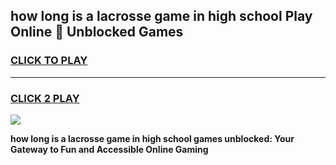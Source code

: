 
## how long is a lacrosse game in high school Play Online 👋 Unblocked Games
<h3>
<a href="https://news.freeplayer.one?title=how_long_is_a_lacrosse_game_in_high_school&ref=17GH">CLICK TO PLAY</a></h3>
<hr>

<h3>
<a href="https://news.freeplayer.one?title=how_long_is_a_lacrosse_game_in_high_school&ref=17GH">CLICK 2 PLAY</a>
  
</h3>

<a href="https://news.freeplayer.one?title=how_long_is_a_lacrosse_game_in_high_school&ref=17GH/"><img src="https://clearcache.store/games.png"></a>


**how long is a lacrosse game in high school games unblocked: Your Gateway to Fun and Accessible Online Gaming**
